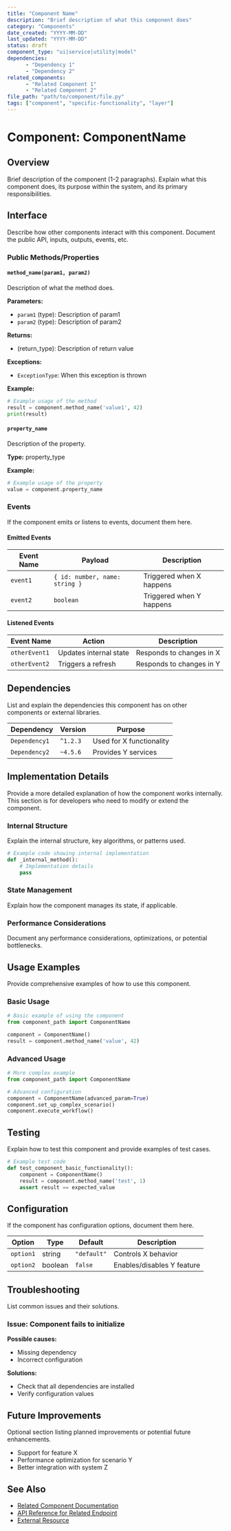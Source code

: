 ```yaml
---
title: "Component Name"
description: "Brief description of what this component does"
category: "Components"
date_created: "YYYY-MM-DD"
last_updated: "YYYY-MM-DD"
status: draft
component_type: "ui|service|utility|model"
dependencies:
      - "Dependency 1"
      - "Dependency 2"
related_components:
      - "Related Component 1"
      - "Related Component 2"
file_path: "path/to/component/file.py"
tags: ["component", "specific-functionality", "layer"]
---
```


# Component: ComponentName

## Overview

Brief description of the component (1-2 paragraphs). Explain what this component does, its purpose within the system, and its primary responsibilities.

## Interface

Describe how other components interact with this component. Document the public API, inputs, outputs, events, etc.

### Public Methods/Properties

#### `method_name(param1, param2)`

Description of what the method does.

**Parameters:**
- `param1` (type): Description of param1
- `param2` (type): Description of param2

**Returns:**
- (return_type): Description of return value

**Exceptions:**
- `ExceptionType`: When this exception is thrown

**Example:**
```python
# Example usage of the method
result = component.method_name('value1', 42)
print(result)
```

#### `property_name`

Description of the property.

**Type:** property_type

**Example:**
```python
# Example usage of the property
value = component.property_name
```

### Events

If the component emits or listens to events, document them here.

#### Emitted Events

| Event Name | Payload | Description |
|------------|---------|-------------|
| `event1` | `{ id: number, name: string }` | Triggered when X happens |
| `event2` | `boolean` | Triggered when Y happens |

#### Listened Events

| Event Name | Action | Description |
|------------|--------|-------------|
| `otherEvent1` | Updates internal state | Responds to changes in X |
| `otherEvent2` | Triggers a refresh | Responds to changes in Y |

## Dependencies

List and explain the dependencies this component has on other components or external libraries.

| Dependency | Version | Purpose |
|------------|---------|---------|
| `Dependency1` | `^1.2.3` | Used for X functionality |
| `Dependency2` | `~4.5.6` | Provides Y services |

## Implementation Details

Provide a more detailed explanation of how the component works internally. This section is for developers who need to modify or extend the component.

### Internal Structure

Explain the internal structure, key algorithms, or patterns used.

```python
# Example code showing internal implementation
def _internal_method():
    # Implementation details
    pass
```

### State Management

Explain how the component manages its state, if applicable.

### Performance Considerations

Document any performance considerations, optimizations, or potential bottlenecks.

## Usage Examples

Provide comprehensive examples of how to use this component.

### Basic Usage

```python
# Basic example of using the component
from component_path import ComponentName

component = ComponentName()
result = component.method_name('value', 42)
```

### Advanced Usage

```python
# More complex example
from component_path import ComponentName

# Advanced configuration
component = ComponentName(advanced_param=True)
component.set_up_complex_scenario()
component.execute_workflow()
```

## Testing

Explain how to test this component and provide examples of test cases.

```python
# Example test code
def test_component_basic_functionality():
    component = ComponentName()
    result = component.method_name('test', 1)
    assert result == expected_value
```

## Configuration

If the component has configuration options, document them here.

| Option | Type | Default | Description |
|--------|------|---------|-------------|
| `option1` | string | `"default"` | Controls X behavior |
| `option2` | boolean | `false` | Enables/disables Y feature |

## Troubleshooting

List common issues and their solutions.

### Issue: Component fails to initialize

**Possible causes:**
- Missing dependency
- Incorrect configuration

**Solutions:**
- Check that all dependencies are installed
- Verify configuration values

## Future Improvements

Optional section listing planned improvements or potential future enhancements.

- Support for feature X
- Performance optimization for scenario Y
- Better integration with system Z

## See Also

- [Related Component Documentation](link/to/related.md)
- [API Reference for Related Endpoint](link/to/api.md)
- [External Resource](https://example.com)